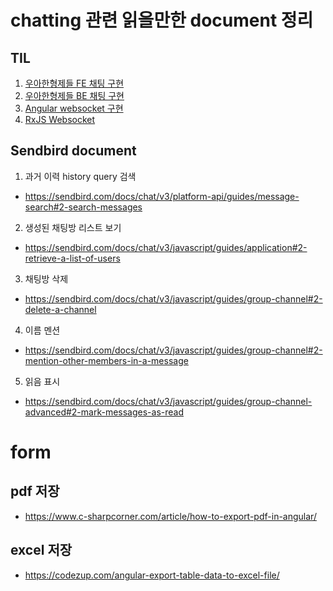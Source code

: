 # chatting 관련 읽을만한 document 정리
## TIL
1. [우아한형제들 FE 채팅 구현](https://techblog.woowahan.com/2683/)
2. [우아한형제들 BE 채팅 구현](https://techblog.woowahan.com/2681/)
3. [Angular websocket 구현](https://tutorialedge.net/typescript/angular/angular-websockets-tutorial/)
4. [RxJS Websocket](https://rxjs.dev/api/webSocket/webSocket)


## Sendbird document
1. 과거 이력 history query 검색
- https://sendbird.com/docs/chat/v3/platform-api/guides/message-search#2-search-messages

2. 생성된 채팅방 리스트 보기
- https://sendbird.com/docs/chat/v3/javascript/guides/application#2-retrieve-a-list-of-users

3. 채팅방 삭제
- https://sendbird.com/docs/chat/v3/javascript/guides/group-channel#2-delete-a-channel

4. 이름 멘션
- https://sendbird.com/docs/chat/v3/javascript/guides/group-channel#2-mention-other-members-in-a-message

5. 읽음 표시
- https://sendbird.com/docs/chat/v3/javascript/guides/group-channel-advanced#2-mark-messages-as-read

# form

## pdf 저장
- https://www.c-sharpcorner.com/article/how-to-export-pdf-in-angular/

## excel 저장
- https://codezup.com/angular-export-table-data-to-excel-file/
